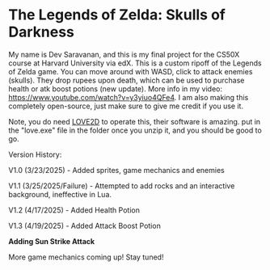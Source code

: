 # The Legends of Zelda: Skulls of Darkness

My name is Dev Saravanan, and this is my final project for the CS50X course at Harvard University via edX. This is a custom ripoff of the Legends of Zelda game. You can move around with WASD, click to attack enemies (skulls). They drop rupees upon death, which can be used to purchase health or atk boost potions (new update). More info in my video: https://www.youtube.com/watch?v=y3yiuo4QFe4. I am also making this completely open-source, just make sure to give me credit if you use it.

Note, you do need [LOVE2D](https://www.love2d.org/) to operate this, their software is amazing. put in the "love.exe" file in the folder once you unzip it, and you should be good to go.

Version History:

V1.0 (3/23/2025) - Added sprites, game mechanics and enemies

V1.1 (3/25/2025/Failure) - Attempted to add rocks and an interactive background, ineffective in Lua.

V1.2 (4/17/2025) - Added Health Potion

V1.3 (4/19/2025) - Added Attack Boost Potion

****Adding Sun Strike Attack****


More game mechanics coming up! Stay tuned!
